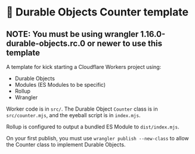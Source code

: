 # 👷 Durable Objects Counter template

## NOTE: You must be using wrangler 1.16.0-durable-objects.rc.0 or newer to use this template

A template for kick starting a Cloudflare Workers project using:

- Durable Objects
- Modules (ES Modules to be specific)
- Rollup
- Wrangler

Worker code is in `src/`. The Durable Object `Counter` class is in `src/counter.mjs`, and the eyeball script is in `index.mjs`.

Rollup is configured to output a bundled ES Module to `dist/index.mjs`.

On your first publish, you must use `wrangler publish --new-class` to allow the Counter class to implement Durable Objects.
